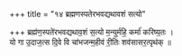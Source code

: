 +++
title = "१४ ब्रह्मणस्पतेरभवद्यथावशं सत्यो"

+++
ब्रह्म॑ण॒स्पते॑रभवद्यथाव॒शं स॒त्यो म॒न्युर्महि॒ कर्मा॑ करिष्य॒तः ।  
यो गा उ॒दाज॒त्स दि॒वे वि चा॑भजन्म॒हीव॑ री॒तिः शव॑सासर॒त्पृथ॑क् ॥